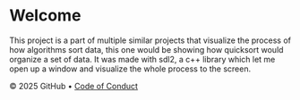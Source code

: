 # Welcome
This project is a part of multiple similar projects that visualize the process of how algorithms sort data, this one would be showing how quicksort would organize a set of data. 
It was made with sdl2, a c++ library which let me open up a window and visualize the whole process to the screen.

&copy; 2025 GitHub &bull; [Code of Conduct](https://www.contributor-covenant.org/version/2/1/code_of_conduct/code_of_conduct.md)

